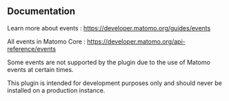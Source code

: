 ## Documentation

Learn more about events : https://developer.matomo.org/guides/events

All events in Matomo Core : https://developer.matomo.org/api-reference/events

Some events are not supported by the plugin due to the use of Matomo events at certain times.

This plugin is intended for development purposes only and should never be installed on a production instance.
